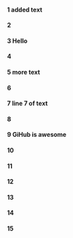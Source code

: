 #### 1 added text
#### 2
#### 3 Hello
#### 4
#### 5 more text
#### 6
#### 7 line 7 of text
#### 8
#### 9 GiHub is awesome
#### 10
#### 11
#### 12
#### 13
#### 14
#### 15
